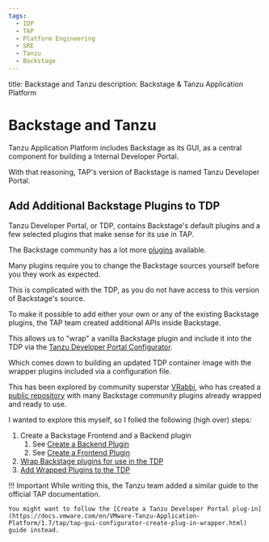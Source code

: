 ```yaml
---
tags:
  - IDP
  - TAP
  - Platform Engineering
  - SRE
  - Tanzu
  - Backstage
---
```


title: Backstage and Tanzu
description: Backstage & Tanzu Application Platform

# Backstage and Tanzu

Tanzu Application Platform includes Backstage as its GUI, as a central component for building a Internal Developer Portal.

With that reasoning, TAP's version of Backstage is named Tanzu Developer Portal.

## Add Additional Backstage Plugins to TDP

Tanzu Developer Portal, or TDP, contains Backstage's default plugins and a few selected plugins that make sense for its use in TAP.

The Backstage community has a lot more [plugins](https://backstage.io/plugins/) available.

Many plugins require you to change the Backstage sources yourself before you they work as expected.

This is complicated with the TDP, as you do not have access to this version of Backstage's source.

To make it possible to add either your own or any of the existing Backstage plugins, the TAP team created additional APIs inside Backstage.

This allows us to "wrap" a vanilla Backstage plugin and include it into the TDP via the [Tanzu Developer Portal Configurator](https://docs.vmware.com/en/VMware-Tanzu-Application-Platform/1.7/tap/tap-gui-configurator-building.html).

Which comes down to building an updated TDP container image with the wrapper plugins included via a configuration file.

This has been explored by community superstar [VRabbi](https://vrabbi.cloud/post/tanzu-developer-portal-configurator-deep-dive/), who has created a [public repository](https://github.com/vrabbi-tap/tdp-plugin-wrappers) with many Backstage community plugins already wrapped and ready to use.

I wanted to explore this myself, so I folled the following (high over) steps:

1. Create a Backstage Frontend and a Backend plugin
    1. See [Create a Backend Plugin](/platform-sre/backstage/plugin/backend/)
    1. See [Create a Frontend Plugin](/platform-sre/backstage/plugin/frontend/)
1. [Wrap Backstage plugins for use in the TDP](/platform-sre/backstage/tap/wrap-plugins/)
1. [Add Wrapped Plugins to the TDP](/platform-sre/backstage/tap/add-wrap-plugin/)

!!! Important
    While writing this, the Tanzu team added a similar guide to the official TAP documentation.

    You might want to follow the [Create a Tanzu Developer Portal plug-in](https://docs.vmware.com/en/VMware-Tanzu-Application-Platform/1.7/tap/tap-gui-configurator-create-plug-in-wrapper.html) guide instead.

